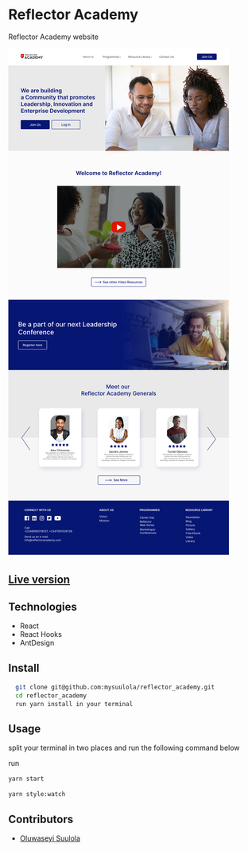 # Reflector Academy

Reflector Academy website

![Reflector Academy](./public/images/reflector.png)


## [Live version](https://reflectoracademy.com/)

## Technologies

- React
- React Hooks
- AntDesign

## Install

```sh
  git clone git@github.com:mysuulola/reflector_academy.git
  cd reflector_academy
  run yarn install in your terminal
  ```

  ## Usage

  split your terminal in two places and run the following command below

  run 

  ```sh
  yarn start
  ```

```sh
yarn style:watch
```

## Contributors

- [Oluwaseyi Suulola](https://github.com/mysuulola)
